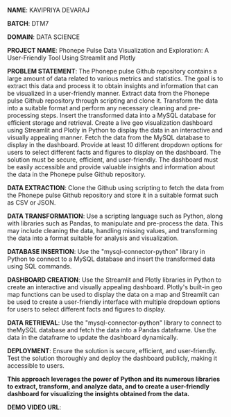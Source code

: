 **NAME**: KAVIPRIYA DEVARAJ

**BATCH**: DTM7

**DOMAIN**: DATA SCIENCE

**PROJECT NAME**: Phonepe Pulse Data Visualization and Exploration: A User-Friendly Tool Using Streamlit and Plotly

**PROBLEM STATEMENT**: The Phonepe pulse Github repository contains a large amount of data related to various metrics and statistics. 
   The goal is to extract this data and process it to obtain insights and information that can be visualized in a user-friendly manner.
   Extract data from the Phonepe pulse Github repository through scripting and clone it.
   Transform the data into a suitable format and perform any necessary cleaning and pre-processing steps.
   Insert the transformed data into a MySQL database for efficient storage and retrieval.
   Create a live geo visualization dashboard using Streamlit and Plotly in Python to display the data in an interactive and visually appealing manner.
   Fetch the data from the MySQL database to display in the dashboard.
   Provide at least 10 different dropdown options for users to select different facts and figures to display on the dashboard.
   The solution must be secure, efficient, and user-friendly. 
   The dashboard must be easily accessible and provide valuable insights and information about the data in the Phonepe pulse Github repository.

**DATA EXTRACTION**: Clone the Github using scripting to fetch the data from the Phonepe pulse Github repository and store it in a 
   suitable format such as CSV or JSON.

**DATA TRANSFORMATION**: Use a scripting language such as Python, along with libraries such as Pandas, to manipulate and pre-process the data. 
   This may include cleaning the data, handling missing values, and transforming the data into a format suitable for analysis and visualization.

**DATABASE INSERTION**: Use the "mysql-connector-python" library in Python to connect to a MySQL database and insert the transformed data using SQL commands.

**DASHBOARD CREATION**: Use the Streamlit and Plotly libraries in Python to create an interactive and visually appealing dashboard.
   Plotly's built-in geo map functions can be used to display the data on a map and Streamlit can be used to create a user-friendly interface with multiple dropdown options for users to select different facts and figures to display.

**DATA RETRIEVAL**: Use the "mysql-connector-python" library to connect to theMySQL database and fetch the data into a Pandas dataframe.
   Use the data in the dataframe to update the dashboard dynamically.

**DEPLOYMENT**: Ensure the solution is secure, efficient, and user-friendly. 
   Test the solution thoroughly and deploy the dashboard publicly, making it accessible to users.

**This approach leverages the power of Python and its numerous libraries to extract, transform, and analyze data, and to create a user-friendly dashboard for visualizing the insights obtained from the data.**

**DEMO VIDEO URL**:
 


